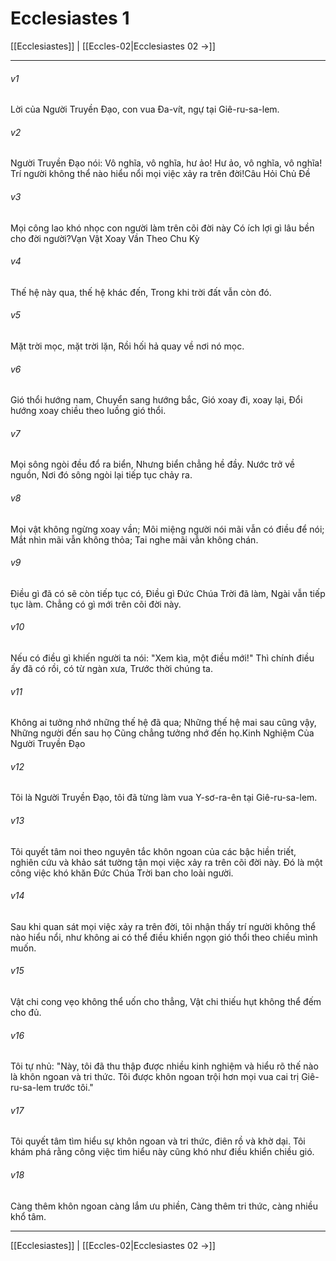 # Ecclesiastes 1

[[Ecclesiastes]] | [[Eccles-02|Ecclesiastes 02 →]]
***



###### v1 
Lời của Người Truyền Đạo, con vua Đa-vít, ngự tại Giê-ru-sa-lem. 

###### v2 
Người Truyền Đạo nói: Vô nghĩa, vô nghĩa, hư ảo! Hư ảo, vô nghĩa, vô nghĩa! Trí người không thể nào hiểu nổi mọi việc xảy ra trên đời!Câu Hỏi Chủ Đề 

###### v3 
Mọi công lao khó nhọc con người làm trên cõi đời này Có ích lợi gì lâu bền cho đời người?Vạn Vật Xoay Vần Theo Chu Kỳ 

###### v4 
Thế hệ này qua, thế hệ khác đến, Trong khi trời đất vẫn còn đó. 

###### v5 
Mặt trời mọc, mặt trời lặn, Rồi hối hả quay về nơi nó mọc. 

###### v6 
Gió thổi hướng nam, Chuyển sang hướng bắc, Gió xoay đi, xoay lại, Đổi hướng xoay chiều theo luồng gió thổi. 

###### v7 
Mọi sông ngòi đều đổ ra biển, Nhưng biển chẳng hề đầy. Nước trở về nguồn, Nơi đó sông ngòi lại tiếp tục chảy ra. 

###### v8 
Mọi vật không ngừng xoay vần; Môi miệng người nói mãi vẫn có điều để nói; Mắt nhìn mãi vẫn không thỏa; Tai nghe mãi vẫn không chán. 

###### v9 
Điều gì đã có sẽ còn tiếp tục có, Điều gì Đức Chúa Trời đã làm, Ngài vẫn tiếp tục làm. Chẳng có gì mới trên cõi đời này. 

###### v10 
Nếu có điều gì khiến người ta nói: "Xem kìa, một điều mới!" Thì chính điều ấy đã có rồi, có từ ngàn xưa, Trước thời chúng ta. 

###### v11 
Không ai tưởng nhớ những thế hệ đã qua; Những thế hệ mai sau cũng vậy, Những người đến sau họ Cũng chẳng tưởng nhớ đến họ.Kinh Nghiệm Của Người Truyền Đạo 

###### v12 
Tôi là Người Truyền Đạo, tôi đã từng làm vua Y-sơ-ra-ên tại Giê-ru-sa-lem. 

###### v13 
Tôi quyết tâm noi theo nguyên tắc khôn ngoan của các bậc hiền triết, nghiên cứu và khảo sát tường tận mọi việc xảy ra trên cõi đời này. Đó là một công việc khó khăn Đức Chúa Trời ban cho loài người. 

###### v14 
Sau khi quan sát mọi việc xảy ra trên đời, tôi nhận thấy trí người không thể nào hiểu nổi, như không ai có thể điều khiển ngọn gió thổi theo chiều mình muốn. 

###### v15 
Vật chi cong vẹo không thể uốn cho thẳng, Vật chi thiếu hụt không thể đếm cho đủ. 

###### v16 
Tôi tự nhủ: "Này, tôi đã thu thập được nhiều kinh nghiệm và hiểu rõ thế nào là khôn ngoan và tri thức. Tôi được khôn ngoan trội hơn mọi vua cai trị Giê-ru-sa-lem trước tôi." 

###### v17 
Tôi quyết tâm tìm hiểu sự khôn ngoan và tri thức, điên rồ và khờ dại. Tôi khám phá rằng công việc tìm hiểu này cũng khó như điều khiển chiều gió. 

###### v18 
Càng thêm khôn ngoan càng lắm ưu phiền, Càng thêm tri thức, càng nhiều khổ tâm.

***
[[Ecclesiastes]] | [[Eccles-02|Ecclesiastes 02 →]]
